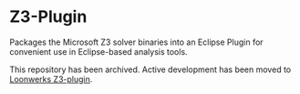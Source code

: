 # Z3-Plugin

Packages the Microsoft Z3 solver binaries into an Eclipse Plugin for convenient
use in Eclipse-based analysis tools.

This repository has been archived.  Active development has been moved to
[Loonwerks Z3-plugin](https://github.com/loonwerks/z3-plugin).
